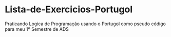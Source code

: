 # Lista-de-Exercicios-Portugol
Praticando Logica de Programação usando o Portugol como pseudo código para meu 1º Semestre de ADS 
